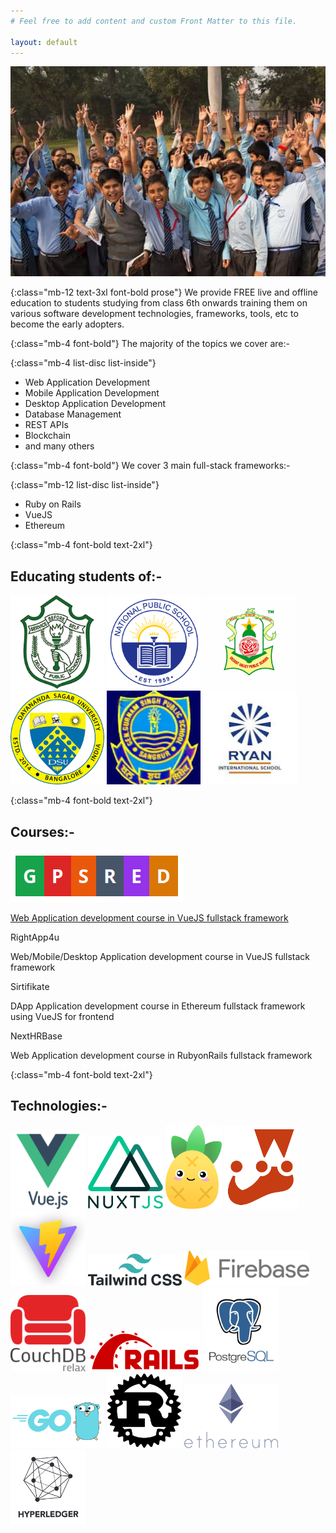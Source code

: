 ```yaml
---
# Feel free to add content and custom Front Matter to this file.

layout: default
---
```


<div class="mb-12 pt-3 flex mx-auto justify-center">
<img src="images/students-learn-free-tech-education.jpg" alt="Free Tech Education">
</div>

{:class="mb-12 text-3xl font-bold prose"}
We provide <span class="bg-amber-300 border-b border-amber-400 text-dark px-3">FREE live and offline education</span> to students studying from class 6th onwards training them on various software development technologies, frameworks, tools, etc to become the early adopters.

{:class="mb-4 font-bold"}
The majority of the topics we cover are:-

{:class="mb-4 list-disc list-inside"}
- Web Application Development
- Mobile Application Development
- Desktop Application Development
- Database Management
- REST APIs
- Blockchain
- and many others

{:class="mb-4 font-bold"}
We cover 3 main full-stack frameworks:-

{:class="mb-12 list-disc list-inside"}
- Ruby on Rails
- VueJS
- Ethereum

{:class="mb-4 font-bold text-2xl"}
## Educating students of:-

<div class="grid grid-cols-6 mb-12 items-center place-items-center">
    <img src="images/dps.png" alt="DPS South Bangalore" width="150">
    <img src="images/nps.png" alt="NPS Kanakapura Road" width="150">
    <img src="images/vvps.png" alt="VVPS Sangrur" width="150">
    <img src="images/dsu.png" alt="DSU Bangalore" width="150">
    <img src="images/ggs.jpeg" alt="GGS Sangrur" width="150">
    <img src="images/ryan.jpeg" alt="Ryan Chandigarh" width="150">
</div>

{:class="mb-4 font-bold text-2xl"}
## Courses:-

<div class="grid grid-cols-4 gap-4 mb-12 items-center place-items-center break-all sm:break-normal md:break-normal lg:break-normal xl:break-normal">
    <div class="text-center">
        <a href="https://www.gpsred.org/" target="_blank">
            <img src="images/gpsred.png" alt="GPSRED" class="object-center">
            <p>Web Application development course in VueJS fullstack framework</p>
        </a>
    </div>
    <div class="text-center">
        <p class="text-xl sm:text-2xl md:text-3xl lg:4xl font-bold text-slate-900 pb-3">RightApp4u</p>
        <p>Web/Mobile/Desktop Application development course in VueJS fullstack framework</p>
    </div>
    <div class="text-center">
        <p class="text-xl sm:text-2xl md:text-3xl lg:4xl font-bold text-slate-900 pb-3">Sirtifikate</p>
        <p>DApp Application development course in Ethereum fullstack framework using VueJS for frontend</p>
    </div>
    <div class="text-center">
        <p class="text-xl sm:text-2xl md:text-3xl lg:4xl font-bold text-slate-900 pb-3">NextHRBase</p>
        <p>Web Application development course in RubyonRails fullstack framework</p>
    </div>
</div>

{:class="mb-4 font-bold text-2xl"}
## Technologies:-

<div class="grid grid-cols-6 gap-3 items-center place-items-center">
    <img src="images/technologies/vuejs.png" alt="VueJS" width="120">
    <img src="images/technologies/nuxt.png" alt="NuxtJS" width="120">
    <img src="images/technologies/pinia.svg" alt="Pinia" title="Pinia" width="90">
    <img src="images/technologies/jest.png" alt="Jest testing framework" title="Jest testing framework" width="120">
    <img src="images/technologies/vite.png" alt="Vite" title="Vite - VueJS Tooling" width="120">
    <img src="images/technologies/tailwind.svg" alt="TailwindCSS" width="150">
    <img src="images/technologies/firebase.png" alt="Firebase" width="200">
    <img src="images/technologies/couchdb.png" alt="CouchDB" width="120">
    <img src="images/technologies/rubyonrails.png" alt="Ruby on Rails" width="180">
    <img src="images/technologies/postgresql.webp" alt="PostgreSQL" width="120">
    <img src="images/technologies/golang.png" alt="Go Lang" width="150">
    <img src="images/technologies/rust.png" alt="Rust Programming Language" title="Rust Programming Language" width="120">
    <img src="images/technologies/ethereum.png" alt="Ethereum" width="150">
    <img src="images/technologies/hyperledger.png" alt="Hyperledger" width="120">
</div>

